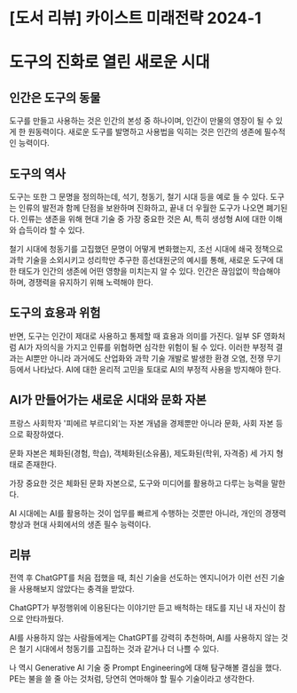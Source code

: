 
# [도서 리뷰] 카이스트 미래전략 2024-1

# **도구의 진화로 열린 새로운 시대**

## **인간은 도구의 동물**

도구를 만들고 사용하는 것은 인간의 본성 중 하나이며, 인간이 만물의 영장이 될 수 있게 한 원동력이다. 새로운 도구를 발명하고 사용법을 익히는 것은 인간의 생존에 필수적인 능력이다.

## **도구의 역사**

도구는 또한 그 문명을 정의하는데, 석기, 청동기, 철기 시대 등을 예로 들 수 있다. 도구는 인류의 발전과 함께 단점을 보완하며 진화하고, 끝내 더 우월한 도구가 나오면 폐기된다. 인류는 생존을 위해 현대 기술 중 가장 중요한 것은 AI, 특히 생성형 AI에 대한 이해와 습득이라 할 수 있다.

철기 시대에 청동기를 고집했던 문명이 어떻게 변화했는지, 조선 시대에 쇄국 정책으로 과학 기술을 소외시키고 성리학만 추구한 흥선대원군의 예시를 통해, 새로운 도구에 대한 태도가 인간의 생존에 어떤 영향을 미치는지 알 수 있다. 인간은 끊임없이 학습해야 하며, 경쟁력을 유지하기 위해 노력해야 한다.

## **도구의 효용과 위험**

반면, 도구는 인간이 제대로 사용하고 통제할 때 효용과 의미를 가진다. 일부 SF 영화처럼 AI가 자의식을 가지고 인류를 위협하면 심각한 위험이 될 수 있다. 이러한 부정적 결과는 AI뿐만 아니라 과거에도 산업화와 과학 기술 개발로 발생한 환경 오염, 전쟁 무기 등에서 나타났다. AI에 대한 윤리적 고민을 토대로 AI의 부정적 사용을 방지해야 한다.

## **AI가 만들어가는 새로운 시대와 문화 자본**

프랑스 사회학자 '피에르 부르디외'는 자본 개념을 경제뿐만 아니라 문화, 사회 자본 등으로 확장하였다. 

문화 자본은 체화된(경험, 학습), 객체화된(소유품), 제도화된(학위, 자격증) 세 가지 형태로 존재한다. 

가장 중요한 것은 체화된 문화 자본으로, 도구와 미디어를 활용하고 다루는 능력을 말한다. 

AI 시대에는 AI를 활용하는 것이 업무를 빠르게 수행하는 것뿐만 아니라, 개인의 경쟁력 향상과 현대 사회에서의 생존 필수 능력이다.

## **리뷰**

전역 후 ChatGPT를 처음 접했을 때, 최신 기술을 선도하는 엔지니어가 이런 선진 기술을 사용해보지 않았다는 충격을 받았다. 

ChatGPT가 부정행위에 이용된다는 이야기만 듣고 배척하는 태도를 지닌 내 자신이 참으로 안타까웠다. 

AI를 사용하지 않는 사람들에게는 ChatGPT를 강력히 추천하며, AI를 사용하지 않는 것은 철기 시대에서 청동기를 고집하는 것과 같거나 더 나쁠 수 있다. 

나 역시 Generative AI 기술 중 Prompt Engineering에 대해 탐구해볼 결심을 했다. PE는 불을 쓸 줄 아는 것처럼, 당연히 연마해야 할 필수 기술이라고 생각한다.

